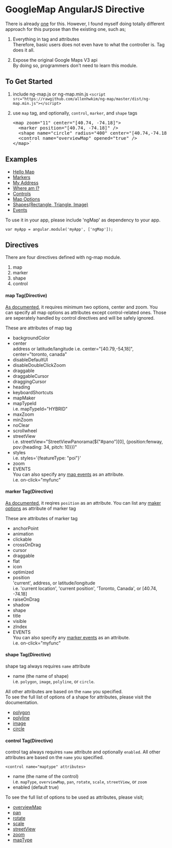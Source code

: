 GoogleMap AngularJS Directive
=============================

There is already [one](https://github.com/nlaplante/angular-google-maps) for this.
However, I found myself doing totally different approach for this purpose than the existing one, such as;
  
  1. Everything in tag and attributes  
     Therefore, basic users does not even have to what the controller is. Tag does it all.

  2. Expose the original Google Maps V3 api  
     By doing so, programmers don't need to learn this module.
  
To Get Started
---------------

 1. include ng-map.js or ng-map.min.js
    `<script src="https://rawgithub.com/allenhwkim/ng-map/master/dist/ng-map.min.js"></script>`

 2. use `map` tag, and optionally, `control`, `marker`, and `shape` tags  
 
    <pre>
    &lt;map zoom="11" center="[40.74, -74.18]">
      &lt;marker position="[40.74, -74.18]" />
      &lt;shape name="circle" radius="400" center="[40.74,-74.18]" radius="4000" />
      &lt;control name="overviewMap" opened="true" />
    &lt;/map>`  
    </pre>

Examples
--------

  * [Hello Map](https://rawgithub.com/allenhwkim/angularjs-google-maps/master/examples/hello_map.html)
  * [Markers](https://rawgithub.com/allenhwkim/angularjs-google-maps/master/examples/marker.html)
  * [My Address](https://rawgithub.com/allenhwkim/angularjs-google-maps/master/examples/marker_with_address.html)
  * [Where am I?](https://rawgithub.com/allenhwkim/angularjs-google-maps/master/examples/marker_with_current_position.html)
  * [Controls](https://rawgithub.com/allenhwkim/angularjs-google-maps/master/examples/map_control.html)
  * [Map Options](https://rawgithub.com/allenhwkim/angularjs-google-maps/master/examples/map_options.html)
  * [Shapes(Rectangle, Triangle, Image)](https://rawgithub.com/allenhwkim/angularjs-google-maps/master/examples/shape.html)
  * [Events](https://rawgithub.com/allenhwkim/angularjs-google-maps/master/examples/events.html)

To use it in your app, please include 'ngMap' as dependency to your app.

   `var myApp = angular.module('myApp', ['ngMap']); `

Directives
-----------
There are four directives defined with ng-map module.
  1. map
  2. marker
  3. shape
  4. control

#### **map** Tag(Directive) ####


[As documented](https://developers.google.com/maps/documentation/javascript/reference#MapOptions),
it requires minimum two options, center and zoom. You can specify all map options as attributes
except control-related ones. Those are seperately handled by control directives and will be safely ignored.

These are attributes of map tag

  * backgroundColor
  * center  
    address or latitude/langitude
    i.e. center="[40.79,-54,18]", center="toronto, canada"
  * disableDefaultUI
  * disableDoubleClickZoom
  * draggable
  * draggableCursor
  * draggingCursor
  * heading
  * keyboardShortcuts
  * mapMaker
  * mapTypeId  
    i.e. mapTypeId="HYBRID"
  * maxZoom
  * minZoom
  * noClear
  * scrollwheel
  * streetView  
    i.e. streetView="StreetViewPanorama($("#pano")[0], {position:fenway, pov:{heading: 34, pitch: 10}})"
  * styles  
    i.e. styles='{featureType: "poi"}'
  * zoom  
  * EVENTS  
    You can also specify any [map events](https://developers.google.com/maps/documentation/javascript/reference#Map) as an attribute.  
    i.e. on-click="myfunc"


#### **marker** Tag(Directive) ####

[As documented](https://developers.google.com/maps/documentation/javascript/reference#Marker), it reqires `position` as an attribute.
You can list any [maker options](https://developers.google.com/maps/documentation/javascript/reference#MarkerOptions) as attribute of marker tag

These are attributes of marker tag

  * anchorPoint
  * animation
  * clickable
  * crossOnDrag
  * cursor
  * draggable
  * flat
  * icon
  * optimized
  * position  
    'current', address, or latitude/longitude  
    i.e. 'current location', 'current position', 'Toronto, Canada', or [40.74, -74.18]
  * raiseOnDrag
  * shadow
  * shape
  * title
  * visible
  * zIndex
  * EVENTS   
    You can also specify any [marker events](https://developers.google.com/maps/documentation/javascript/reference#Marker) as an attribute.  
    i.e. on-click="myfunc"

#### **shape** Tag(Directive) ####

  shape tag always requires `name` attribute
  
  * name (the name of shape)  
    i.e. `polygon`, `image`, `polyline`, or `circle`.

All other attributes are based on the `name` you specified.  
To see the full list of options of a shape for attributes, please visit the documentation.

  * [polygon](https://developers.google.com/maps/documentation/javascript/reference#PolygonOptions)
  * [polyline](https://developers.google.com/maps/documentation/javascript/reference#PolylineOptions)
  * [image](https://developers.google.com/maps/documentation/javascript/reference#GroundOverlayOptions)
  * [circle](https://developers.google.com/maps/documentation/javascript/reference#CircleOptions)

#### **control** Tag(Directive) ####

  control tag always requires `name` attribute and optionally `enabled`.
  All other attributes are based on the `name` you specified.

  `<control name="maptype" attributes>`

  * name (the name of the control)  
    i.e. `mapType`, `overviewMap`, `pan`, `rotate`, `scale`, `streetView`, or `zoom`
  * enabled (default true)

To see the full list of options to be used as attributes, please visit;

  * [overviewMap](https://developers.google.com/maps/documentation/javascript/reference#OverviewMapControlOptions)
  * [pan](https://developers.google.com/maps/documentation/javascript/reference#PanControlOptions)
  * [rotate](https://developers.google.com/maps/documentation/javascript/reference#RotateControlOptions)
  * [scale](https://developers.google.com/maps/documentation/javascript/reference#ScaleControlOptions)
  * [streetView](https://developers.google.com/maps/documentation/javascript/reference#StreetViewControlOptions)
  * [zoom](https://developers.google.com/maps/documentation/javascript/reference#ZoomControlOptions)
  * [mapType](https://developers.google.com/maps/documentation/javascript/reference#MapTypeControlOptions)

